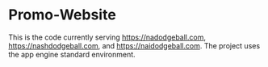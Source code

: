 # Promo-Website

This is the code currently serving https://nadodgeball.com, https://nashdodgeball.com, and https://naidodgeball.com. The project uses the app engine standard environment.
